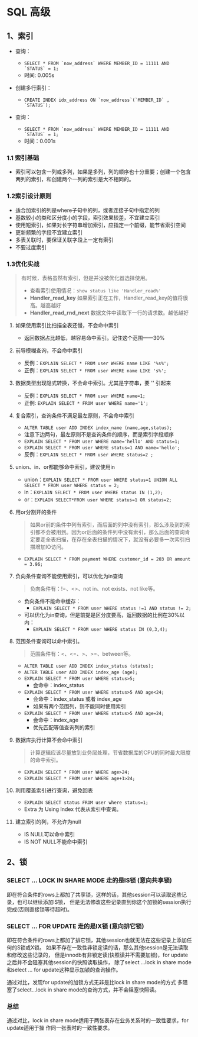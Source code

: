 # SQL 高级

## 1、索引
- 查询：
  - ```SELECT * FROM `now_address` WHERE MEMBER_ID = 11111 AND `STATUS` = 1;```
  - 时间: 0.005s

- 创建多行索引：
  - ```CREATE INDEX idx_address ON `now_address`(`MEMBER_ID` , `STATUS`);```

- 查询：
  - ```SELECT * FROM `now_address` WHERE MEMBER_ID = 11111 AND `STATUS` = 1;```
  - 时间：0.001s

### 1.1 索引基础
- 索引可以包含一列或多列，如果是多列，列的顺序也十分重要；创建一个包含两列的索引，和创建两个一列的索引是大不相同的。

### 1.2索引设计原则
- 适合加索引的列是where子句中的列，或者连接子句中指定的列
- 基数较小的类和区分度小的字段，索引效果较差，不宜建立索引
- 使用短索引，如果对长字符串增加索引，应指定一个前缀，能节省索引空间
- 更新频繁的字段不宜建立索引
- 多表关联时，要保证关联字段上一定有索引
- 不要过度索引

### 1.3优化实战
> 有时候，表格虽然有索引，但是并没被优化器选择使用。
> - 查看索引使用情况：`show status like 'Handler_read%'`
> - **Handler_read_key** 如果索引正在工作，Handler_read_key的值将很高。越高越好
> - **Handler_read_rnd_next** 数据文件中读取下一行的请求数。越低越好

1. 如果使用索引比扫描全表还慢，不会命中索引
   - 返回数据占比越低，越容易命中索引。记住这个范围——30%

2. 前导模糊查询，不会命中索引
   - 反例：`EXPLAIN SELECT * FROM user WHERE name LIKE '%s%';`
   - 正例：`EXPLAIN SELECT * FROM user WHERE name LIKE 's%';`

3. 数据类型出现隐式转换，不会命中索引。尤其是字符串，要 '' 引起来
   - 反例：`EXPLAIN SELECT * FROM user WHERE name=1;`
   - 正例: `EXPLAIN SELECT * FROM user WHERE name='1';`

4. 复合索引，查询条件不满足最左原则，不会命中索引
   - `ALTER TABLE user ADD INDEX index_name (name,age,status);`
   - 注意下边两句，最左原则不是查询条件的顺序，而是索引字段顺序
   - `EXPLAIN SELECT * FROM user WHERE name='hello' AND status=1;`
   - `EXPLAIN SELECT * FROM user WHERE status=1 AND name='hello';`
   - 反例：`EXPLAIN SELECT * FROM user WHERE status=2 ;`

5. union、in、or都能够命中索引，建议使用in
   - union：`EXPLAIN SELECT * FROM user WHERE status=1 UNION ALL SELECT * FROM user WHERE status = 2;`
   - in：`EXPLAIN SELECT * FROM user WHERE status IN (1,2);`
   - or：`EXPLAIN SELECT*FROM user WHERE status=1 OR status=2;`

6. 用or分割开的条件
   > 如果or前的条件中列有索引，而后面的列中没有索引，那么涉及到的索引都不会被用到。因为or后面的条件列中没有索引，那么后面的查询肯定要走全表扫描，在存在全表扫描的情况下，就没有必要多一次索引扫描增加IO访问。
   - `EXPLAIN SELECT * FROM payment WHERE customer_id = 203 OR amount = 3.96;`

7. 负向条件查询不能使用索引，可以优化为in查询
   > 负向条件有：!=、<>、not in、not exists、not like等。
   - 负向条件不能命中缓存：
     - `EXPLAIN SELECT * FROM user WHERE status !=1 AND status != 2;`
   - 可以优化为in查询，但是前提是区分度要高，返回数据的比例在30%以内：
     - `EXPLAIN SELECT * FROM user WHERE status IN (0,3,4);`

8. 范围条件查询可以命中索引。
   > 范围条件有：<、<=、>、>=、between等。
   - `ALTER TABLE user ADD INDEX index_status (status);`
   - `ALTER TABLE user ADD INDEX index_age (age);`
   - `EXPLAIN SELECT * FROM user WHERE status>5;`
     - 会命中：index_status 
   - `EXPLAIN SELECT * FROM user WHERE status>5 AND age<24;`
     - 会命中：index_status  或者 index_age 
     - 如果有两个范围列，则不能同时使用索引
   - `EXPLAIN SELECT * FROM user WHERE status>5 AND age=24;`
     - 会命中：index_age 
     - 优先匹配等值查询列的索引

9. 数据库执行计算不会命中索引
   > 计算逻辑应该尽量放到业务层处理，节省数据库的CPU的同时最大限度的命中索引。
   - `EXPLAIN SELECT * FROM user WHERE age>24;`
   - `EXPLAIN SELECT * FROM user WHERE age+1>24;`

10. 利用覆盖索引进行查询，避免回表
    - `EXPLAIN SELECT status FROM user where status=1;`
    - Extra 为 Using Index 代表从索引中查询。

11. 建立索引的列，不允许为null
    - IS NULL可以命中索引
    - IS NOT NULL不能命中索引


## 2、锁
### SELECT ... LOCK IN SHARE MODE 走的是IS锁 (意向共享锁)
即在符合条件的rows上都加了共享锁，这样的话，其他session可以读取这些记录，也可以继续添加IS锁，
但是无法修改这些记录直到你这个加锁的session执行完成(否则直接锁等待超时)。

### SELECT ... FOR UPDATE 走的是IX锁 (意向排它锁)
即在符合条件的rows上都加了排它锁，其他session也就无法在这些记录上添加任何的S锁或X锁。
如果不存在一致性非锁定读的话，那么其他session是无法读取和修改这些记录的，
但是innodb有非锁定读(快照读并不需要加锁)，for update之后并不会阻塞其他session的快照读取操作，
除了select ...lock in share mode和select ... for update这种显示加锁的查询操作。

通过对比，发现for update的加锁方式无非是比lock in share mode的方式
多阻塞了select...lock in share mode的查询方式，并不会阻塞快照读。

### 总结
通过对比，lock in share mode适用于两张表存在业务关系时的一致性要求，for update适用于操
作同一张表时的一致性要求。
